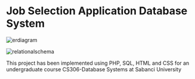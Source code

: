 # Job Selection Application Database System

![erdiagram](https://user-images.githubusercontent.com/41292368/76100562-e6a1dc80-5fdd-11ea-8bff-4231955dc301.jpeg)

![relationalschema](https://user-images.githubusercontent.com/41292368/76100504-c96d0e00-5fdd-11ea-8cd9-cf4008fb46e4.jpg)

This project has been implemented using PHP, SQL, HTML and CSS for an undergraduate course CS306-Database Systems at Sabanci University



